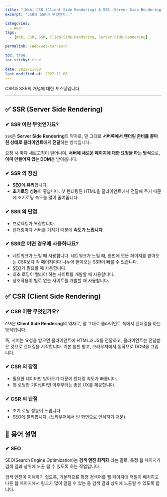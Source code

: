 ```yaml
---
title: "[Web] CSR (Client Side Rendering) & SSR (Server Side Rendering)"
excerpt: "CSR과 SSR이 무엇인지.."

categories:
  - Web
tags:
  - [Web, CSR, SSR, Clien-Side-Rendering, Server-Side-Rendering]

permalink: /Web/web-csr-ssr/

toc: true
toc_sticky: true
 
date: 2022-11-08
last_modified_at: 2022-11-08
---
```

CSR과 SSR의 개념에 대한 포스팅입니다.

***

## ✅ SSR (Server Side Rendering)
### ✔ SSR 이란 무엇인가요?
`SSR`은 **Server Side Rendering**의 약자로, 말 그대로 **서버쪽에서 렌더링 준비를 끝마친 상태로 클라이언트에게 전달**하는 방식입니다.

요청 시 마다 새로고침이 일어나며, **서버에 새로운 페이지에 대한 요청을 하는 방식**으로, **이미 만들어져 있는 DOM**을 받아옵니다.

### ✔ SSR 의 장점
  - **[SEO](#-seo)에 유리**합니다.
  - **초기로딩 성능**이 좋습니다.
        첫 렌더링된 HTML을 클라이언트에서 전달해 주기 때문에 초기로딩 속도를 많이 줄여줍니다.
### ✔ SSR 의 단점
  - 프로젝트가 복잡합니다.
  - 렌더링마다 서버를 거치기 때문에 **속도가 느립니다**.

### ✔ SSR은 어떤 경우에 사용하나요?
- 네트워크가 느릴 때 사용합니다.
네트워크가 느릴 때, 한번에 모든 페이지를 받아오는 CSR보다 각 페이지마다 나누어 받아오는 SSR이 빠를 수 있습니다.
- [SEO](#-seo)가 필요할 때 사용합니다.
- 최초 로딩이 빨라야 하는 사이트를 개발할 때 사용합니다.
- 상호작용이 별로 없는 사이트를 개발할 때 사용합니다.

## ✅ CSR (Client Side Rendering)
### ✔ CSR 이란 무엇인가요?
`CSR`은 **Client Side Rendering**의 약자로, 말 그대로 클라이언트 쪽에서 렌더링을 하는 방식입니다.

즉, 서버는 요청을 받으면 클라이언트에 HTML과 JS를 전달하고, 클라이언트는 전달받은 것으로 렌더링을 시작합니다. 기본 틀만 받고, 브라우저에서 동작으로 DOM을 그립니다.

### ✔ CSR 의 장점
  - 필요한 데이터만 받아오기 때문에 렌더링 속도가 빠릅니다.
  - 첫 로딩만 기다린다면 이후부터는 좋은 UX를 제공합니다.
### ✔ CSR 의 단점
  - 초기 로딩 성능이 느립니다.
  - SEO에 불리합니다. (브라우저에서 빈 화면으로 인식하기 때문)


## 📕 용어 설명
### ✔ SEO
SEO(Search Engine Optimization)는 **검색 엔진 최적화** 라는 말로, 특정 웹 페이지가 검색 결과 상위에 노출 될 수 있도록 하는 작업입니다.

검색 엔진이 이해하기 쉽도록, 기본적으로 특정 검색어를 웹 페이지에 적절히 배치하고 다른 웹 페이지에서 링크가 많이 걸릴 수 있는 등 검색 결과 상위에 노출될 수 있도록 합니다.